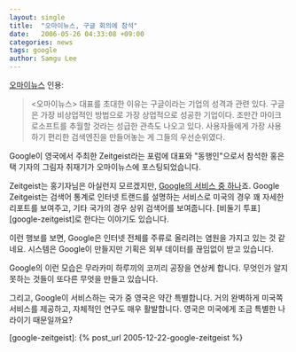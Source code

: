 ```yaml
---
layout: single
title:  "오마이뉴스, 구글 회의에 참석"
date:   2006-05-26 04:33:08 +09:00
categories: news
tags: google
author: Samgu Lee
---
```

[오마이뉴스](http://www.ohmynews.com/articleview/article_view.asp?at_code=333935&amp;ar_seq=2) 인용:

> <오마이뉴스> 대표를 초대한 이유는 구글이라는 기업의 성격과 관련 있다. 구글은 가장 비상업적인 방법으로 가장 상업적으로 성공한 기업이다. 조만간 마이크로소프트를 추월할 것라는 성급한 관측도 나오고 있다. 사용자들에게 가장 사용하기 편리한 검색엔진을 만들어놓는 게 그들의 우선순위였다.

Google이 영국에서 주최한 Zeitgeist라는 포럼에 대표와 "동행인"으로서 참석한 홍은택 기자의 그림자 취재기가 오마이뉴스에 포스팅되었습니다.

Zeitgeist는 홍기자님은 아실런지 모르겠지만, [Google의 서비스 중 하나](http://www.google.com/press/zeitgeist.html)죠. Google Zeitgeist는 검색어 통계로 인터넷 트랜드를 설명하는 서비스로 미국의 경우 꽤 자세한 리포트를 보여주고, 기타 국가의 경우 상위 검색어를 보여줍니다. [비둘기 투표][google-zeitgeist]로 한다는 이야기도 있습니다.

이런 행보를 보면, Google은 인터넷 전체를 주류로 올리려는 염원을 가지고 있는 것 같네요. 시스템은 Google이 만들지만 기획은 외부 데이터를 끊임없이 받고 있습니다.

Google의 이런 모습은 무라카미 하루끼의 코끼리 공장을 연상케 합니다. 무엇인가 알지 못하는 것들이 또다른 무엇을 만들고 있습니다.

그리고, Google이 서비스하는 국가 중 영국은 약간 특별합니다. 거의 완벽하게 미국쪽 서비스를 제공하고, 자체적인 연구도 매우 활발합니다. 영국은 미국에게 조금 특별한 나라이기 때문일까요?

[google-zeitgeist]: {% post_url 2005-12-22-google-zeitgeist %}
